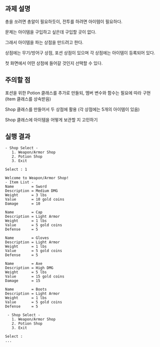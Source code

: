 ## 과제 설명

총을 쏘려면 총알이 필요하듯이, 전투를 하려면 아이템이 필요하다.

문제는 아이템을 구입하고 싶은데 구입할 곳이 없다.

그래서 아이템을 파는 상점을 만드려고 한다.

상점에는 무기/방어구 상점, 포션 상점이 있으며 각 상점에는 아이템이 등록되어 있다.

첫 화면에서 어떤 상점에 들어갈 것인지 선택할 수 있다.

## 주의할 점

포션을 위한 Potion 클래스를 추가로 만들되, 멤버 변수와 함수는 필요에 따라 구현 (Item 클래스를 상속받음)

Shop 클래스를 만들어서 두 상점에 활용 (각 상점에는 5개의 아이템이 있음)

Shop 클래스에 아이템을 어떻게 보관할 지 고민하기

## 실행 결과

```
- Shop Select -
   1. Weapon/Armor Shop
   2. Potion Shop
   3. Exit

Select : 1

Welcome to Weapon/Armor Shop!
- Item List -
Name        = Sword
Description = Medium DMG
Weight      = 3 lbs
Value       = 10 gold coins
Damage      = 10

Name        = Cap
Description = Light Armor
Weight      = 1 lbs
Value       = 5 gold coins
Defense     = 5

Name        = Gloves
Description = Light Armor
Weight      = 1 lbs
Value       = 5 gold coins
Defense     = 5

Name        = Axe
Description = High DMG
Weight      = 5 lbs
Value       = 15 gold coins
Damage      = 15

Name        = Boots
Description = Light Armor
Weight      = 1 lbs
Value       = 5 gold coins
Defense     = 5

 - Shop Select -
   1. Weapon/Armor Shop
   2. Potion Shop
   3. Exit

Select :
...
```